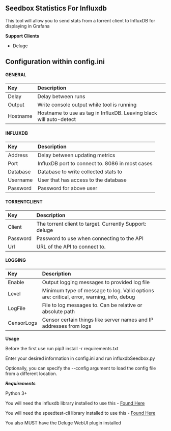 **Seedbox Statistics For Influxdb**
------------------------------

This tool will allow you to send stats from a torrent client to InfluxDB for displaying in Grafana

**Support Clients**
* Deluge

## Configuration within config.ini

#### GENERAL
|Key            |Description                                                                                                         |
|:--------------|:-------------------------------------------------------------------------------------------------------------------|
|Delay          |Delay between runs                                                                                                  |
|Output         |Write console output while tool is running                                                                          |
|Hostname       |Hostname to use as tag in InfluxDB.  Leaving black will auto-detect                                                 |
#### INFLUXDB
|Key            |Description                                                                                                         |
|:--------------|:-------------------------------------------------------------------------------------------------------------------|
|Address        |Delay between updating metrics                                                                                      |
|Port           |InfluxDB port to connect to.  8086 in most cases                                                                    |
|Database       |Database to write collected stats to                                                                                |
|Username       |User that has access to the database                                                                                |
|Password       |Password for above user                                                                                             |
#### TORRENTCLIENT
|Key            |Description                                                                                                         |
|:--------------|:-------------------------------------------------------------------------------------------------------------------|
|Client         |The torrent client to target.  Currently Support: deluge                                                            |
|Password       |Password to use when connecting to the API                                                                          |
|Url            |URL of the API to connect to.                                                                                       |
#### LOGGING
|Key            |Description                                                                                                         |
|:--------------|:-------------------------------------------------------------------------------------------------------------------|
|Enable         |Output logging messages to provided log file                                                                        |
|Level          |Minimum type of message to log.  Valid options are: critical, error, warning, info, debug                           |
|LogFile        |File to log messages to.  Can be relative or absolute path                                                          |
|CensorLogs     |Censor certain things like server names and IP addresses from logs                                                  |



**Usage**

Before the first use run pip3 install -r requirements.txt

Enter your desired information in config.ini and run influxdbSeedbox.py

Optionally, you can specify the --config argument to load the config file from a different location.  


***Requirements***

Python 3+

You will need the influxdb library installed to use this - [Found Here](https://github.com/influxdata/influxdb-python)

You will need the speedtest-cli library installed to use this - [Found Here](https://github.com/sivel/speedtest-cli)

You also MUST have the Deluge WebUI plugin installed
